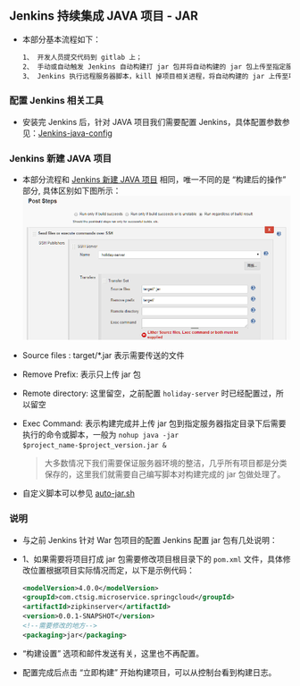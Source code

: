 ## Jenkins 持续集成 JAVA 项目 - JAR

- 本部分基本流程如下：

  ```bash
  1、 开发人员提交代码到 gitlab 上；
  2、 手动或自动触发 Jenkins 自动构建打 jar 包并将自动构建的 jar 包上传至指定服务器的指定目录下；
  3、 Jenkins 执行远程服务器脚本，kill 掉项目相关进程，将自动构建的 jar 上传至项目指定目录下，然后用新的 jar 启动进程
  ```

### 配置 Jenkins 相关工具

- 安装完 Jenkins 后，针对 JAVA 项目我们需要配置 Jenkins，具体配置参数参见：[Jenkins-java-config](../Jenkins/jenkins-java-config.md)

### Jenkins 新建 JAVA 项目
- 本部分流程和 [ Jenkins 新建 JAVA 项目](ci-java-war-project-config.md) 相同，唯一不同的是 “构建后的操作” 部分, 具体区别如下图所示：
![jenkins-jar-a](../images/jenkins-jar-a.png "jenkins-jar-构建后操作")

- Source files : target/\*.jar 表示需要传送的文件
- Remove Prefix: 表示只上传 jar 包
- Remote directory: 这里留空，之前配置 `holiday-server` 时已经配置过，所以留空
- Exec Command:  表示构建完成并上传 jar 包到指定服务器指定目录下后需要执行的命令或脚本，一般为 `nohup java -jar $project_name-$project_version.jar &`

  > 大多数情况下我们需要保证服务器环境的整洁，几乎所有项目都是分类保存的，这里我们就需要自己编写脚本对构建完成的 jar 包做处理了。

- 自定义脚本可以参见 [auto-jar.sh](../Shell/auto-jar.sh)

### 说明
- 与之前 Jenkins 针对 War 包项目的配置 Jenkins 配置 jar 包有几处说明：
- 1、如果需要将项目打成 jar 包需要修改项目根目录下的 `pom.xml` 文件，具体修改位置根据项目实际情况而定，以下是示例代码：

  ```xml
  <modelVersion>4.0.0</modelVersion>
  <groupId>com.ctsig.microservice.springcloud</groupId>
  <artifactId>zipkinserver</artifactId>
  <version>0.0.1-SNAPSHOT</version>
  <!--需要修改的地方-->
  <packaging>jar</packaging>        
  ```

- “构建设置” 选项和邮件发送有关，这里也不再配置。
- 配置完成后点击 “立即构建” 开始构建项目，可以从控制台看到构建日志。
